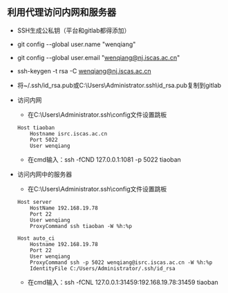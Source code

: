 ## 利用代理访问内网和服务器
- SSH生成公私钥（平台和gitlab都得添加）
- git config --global user.name "wenqiang"
- git config --global user.email "wenqiang@nj.iscas.ac.cn"
- ssh-keygen -t rsa -C wenqiang@nj.iscas.ac.cn
- 将~/.ssh/id_rsa.pub或C:\Users\Administrator\.ssh\id_rsa.pub复制到gitlab

- 访问内网
	- 在C:\Users\Administrator\.ssh\config文件设置跳板
	```
	Host tiaoban
	    Hostname isrc.iscas.ac.cn
	    Port 5022
	    User wenqiang
	```
	- 在cmd输入：ssh -fCND 127.0.0.1:1081 -p 5022 tiaoban

- 访问内网中的服务器
	- 在C:\Users\Administrator\.ssh\config文件设置跳板
	```
	Host server
	    HostName 192.168.19.78
	    Port 22
	    User wenqiang
	    ProxyCommand ssh tiaoban -W %h:%p
	```
	```
	Host auto_ci
	    Hostname 192.168.19.78
	    Port 22
	    User wenqiang
	    ProxyCommand ssh -p 5022 wenqiang@isrc.iscas.ac.cn -W %h:%p
	 	IdentityFile C:/Users/Administrator/.ssh/id_rsa
	```
	- 在cmd输入：ssh -fCNL 127.0.0.1:31459:192.168.19.78:31459 tiaoban
